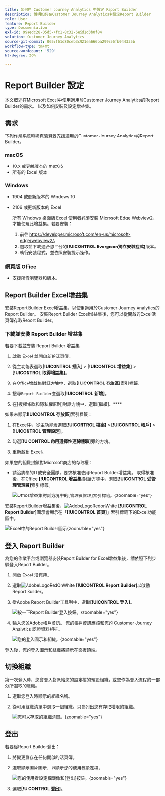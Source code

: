 ```yaml
---
title: 如何在 Customer Journey Analytics 中設定 Report Builder
description: 說明如何在Customer Journey Analytics中設定Report Builder
role: User
feature: Report Builder
type: Documentation
exl-id: 99aedc28-05d5-4fc1-8c32-6e5d1d3b0f84
solution: Customer Journey Analytics
source-git-commit: 065cf61d80ceb3c921ea666ba299e56fb044335b
workflow-type: tm+mt
source-wordcount: '529'
ht-degree: 26%

---
```


# Report Builder 設定

本文概述在Microsoft Excel中使用適用於Customer Journey Analytics的Report Builder的需求。 以及如何安裝及設定增益集。

## 需求

下列作業系統和網頁瀏覽器支援適用於Customer Journey Analytics的Report Builder。

### macOS

- 10.x 或更新版本的 macOS
- 所有的 Excel 版本

### Windows

- 1904 或更新版本的 Windows 10
- 2106 或更新版本的 Excel

  所有 Windows 桌面版 Excel 使用者必須安裝 Microsoft Edge Webview2，才能使用此增益集。若要安裝：

   1. 前往 <https://developer.microsoft.com/en-us/microsoft-edge/webview2/>。
   1. 選取並下載適合您平台的&#x200B;**[!UICONTROL Evergreen獨立安裝程式]**&#x200B;版本。
   1. 執行安裝程式，並依照安裝提示操作。

### 網頁版 Office

- 支援所有瀏覽器和版本。


## Report Builder Excel增益集

安裝Report Builder Excel增益集，以使用適用於Customer Journey Analytics的Report Builder。 安裝Report Builder Excel增益集後，您可以從開啟的Excel活頁簿存取Report Builder。

### 下載並安裝 Report Builder 增益集

若要下載並安裝 Report Builder 增益集

1. 啟動 Excel 並開啟新的活頁簿。

1. 從主功能表選取&#x200B;**[!UICONTROL 插入]** > **[!UICONTROL 增益集]** > **[!UICONTROL 取得增益集]**。

1. 在Office增益集對話方塊中，選取&#x200B;**[!UICONTROL 存放區]**&#x200B;索引標籤。

1. 搜尋`Report Builder`並選取&#x200B;**[!UICONTROL 新增]**。

1. 在[授權條款和隱私權原則]對話方塊中，選取[繼續]。****

如果未顯示&#x200B;**[!UICONTROL 存放區]**&#x200B;索引標籤：

1. 在Excel中，從主功能表選取&#x200B;**[!UICONTROL 檔案]** > **[!UICONTROL 帳戶]** > **[!UICONTROL 管理設定]**。

1. 勾選&#x200B;**[!UICONTROL 啟用選擇性連線體驗]**&#x200B;旁的方塊。

1. 重新啟動 Excel。

如果您的組織封鎖對Microsoft商店的存取權：

- 請洽詢您的IT或安全團隊，要求核准使用Report Builder增益集。 取得核准後，在Office **[!UICONTROL 增益集]**&#x200B;對話方塊中，選取&#x200B;**[!UICONTROL 受管理管理員]**&#x200B;索引標籤。

  ![Office增益集對話方塊中的[管理員管理]索引標籤。](./assets/image1.png){zoomable="yes"}

安裝Report Builder增益集後，![AdobeLogoRedonWhite](/help/assets/icons/AdobeLogoRedOnWhite.svg) **[!UICONTROL Report Builder]**&#x200B;圖示會顯示在「**[!UICONTROL 首頁]**」索引標籤下的Excel功能區中。

![Excel中的Report Builder圖示](./assets/rb_app_icon.png){zoomable="yes"}


## 登入 Report Builder

為您的作業平台或瀏覽器安裝Report Builder for Excel增益集後，請依照下列步驟登入Report Builder。

1. 開啟 Excel 活頁簿。

1. 選取![AdobeLogoRedOnWhite](/help/assets/icons/AdobeLogoRedOnWhite.svg) **[!UICONTROL Report Builder]**&#x200B;以啟動Report Builder。

1. 從Adobe Report Builder工具列中，選取&#x200B;**[!UICONTROL 登入]**。

   ![按一下Report Builder登入按鈕。](./assets/rb_login.png){zoomable="yes"}

1. 輸入您的Adobe帳戶資訊。 您的帳戶資訊應該和您的 Customer Journey Analytics 認證資料相符。

   ![您的登入圖示和組織。](./assets/image4.png){zoomable="yes"}

登入後，您的登入圖示和組織將顯示在面板頂端。


## 切換組織

第一次登入時，您會登入指派給您的設定檔的預設組織，或您作為登入流程的一部分所選取的組織。

1. 選取您登入時顯示的組織名稱。

1. 從可用組織清單中選取一個組織。只會列出您有存取權限的組織。

   ![您可以存取的組織清單。](./assets/image5.png){zoomable="yes"}

## 登出

若要從Report Builder登出：

1. 將變更儲存在任何開啟的活頁簿。

1. 選取顯示圖片圖示，以顯示您的使用者設定檔。

   ![您的使用者設定檔頭像和[登出]按鈕。](./assets/image6.png){zoomable="yes"}

1. 選取&#x200B;**[!UICONTROL 登出]**。
